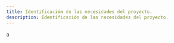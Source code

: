 ```yaml
---
title: Identificación de las necesidades del proyecto.
description: Identificación de las necesidades del proyecto.
---
```


a
